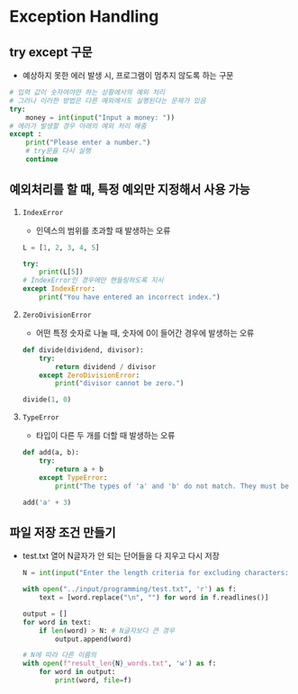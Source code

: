 # Exception Handling

## try except 구문
- 예상하지 못한 에러 발생 시, 프로그램이 멈추지 않도록 하는 구문
```py
# 입력 값이 숫자여야만 하는 상황에서의 예외 처리
# 그러나 이러한 방법은 다른 예외에서도 실행된다는 문제가 있음
try:
    money = int(input("Input a money: "))
# 에러가 발생할 경우 아래의 예외 처리 해줌    
except :
    print("Please enter a number.")
    # try문을 다시 실행
    continue
```

## 예외처리를 할 때, 특정 예외만 지정해서 사용 가능
1. `IndexError`
    - 인덱스의 범위를 초과할 때 발생하는 오류
    ```py
    L = [1, 2, 3, 4, 5]
    
    try:
        print(L[5])
    # IndexError인 경우에만 핸들링하도록 지시
    except IndexError:
        print("You have entered an incorrect index.")
    ```
1. `ZeroDivisionError`
    - 어떤 특정 숫자로 나눌 때, 숫자에 0이 들어간 경우에 발생하는 오류
    ```py
    def divide(dividend, divisor):
        try:
            return dividend / divisor
        except ZeroDivisionError:
            print("divisor cannot be zero.")

    divide(1, 0)
    ```

1. `TypeError`
    - 타입이 다른 두 개를 더할 때 발생하는 오류
    ```py
    def add(a, b):
        try:
            return a + b
        except TypeError:
            print("The types of 'a' and 'b' do not match. They must be of the same type for addition to be possible.")
    
    add('a' + 3)
    ```

## 파일 저장 조건 만들기
- test.txt 열어 N글자가 안 되는 단어들을 다 지우고 다시 저장
    ```py
    N = int(input("Enter the length criteria for excluding characters: "))

    with open("../input/programming/test.txt", 'r') as f:
        text = [word.replace("\n", "") for word in f.readlines()]

    output = []
    for word in text:
        if len(word) > N: # N글자보다 큰 경우
            output.append(word)

    # N에 따라 다른 이름의  
    with open(f"result_len{N}_words.txt", 'w') as f:
        for word in output:
            print(word, file=f)

    ```